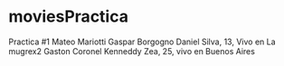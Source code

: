 # moviesPractica
Practica #1
Mateo Mariotti
Gaspar Borgogno
Daniel Silva, 13, Vivo en La mugrex2 
Gaston Coronel
Kenneddy Zea, 25, vivo en Buenos Aires
